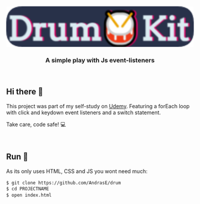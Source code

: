 <br>
<p align="center">
  <a href="https://andrase.github.io/drum/" target="_blank" rel="noopener noreferrer">
  <img width="600" src="https://github.com/AndrasE/raw-readme/blob/main/drum-readme-img.png?raw=true">
  </a>
</p>
<h3 align="center">
  A simple play with Js event-listeners
</h3>

<br>

## Hi there 👋

This project was part of my self-study on <a href="https://www.udemy.com/course/the-complete-web-development-bootcamp" target="_blank" rel="noopener noreferrer">Udemy</a>. Featuring a forEach loop with click and keydown event listeners and a switch statement. 
  
Take care, code safe! 💻

<br>

## Run 🚀
As its only uses HTML, CSS and JS you wont need much:

```sh
$ git clone https://github.com/AndrasE/drum
$ cd PROJECTNAME
$ open index.html
```
